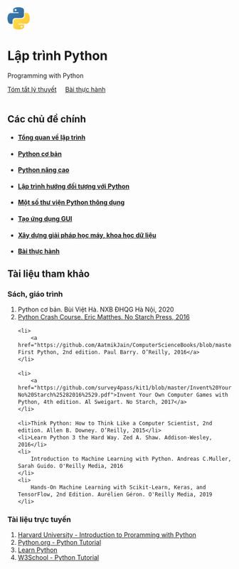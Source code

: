 <div class="text-center">
    <img src="./img/python-5-logo-png-transparent.png" width="10%">
</div>

# Lập trình Python

Programming with Python

<div class="text-center">
    <a href="topics/" class="btn btn-primary" role="button">Tóm tắt lý thuyết</a>
    &nbsp;&nbsp;&nbsp;
    <a href="labs/" class="btn btn-primary" role="button">Bài thực hành</a>
</div><br>

## Các chủ đề chính

- #### [Tổng quan về lập trình](topics/overview)

- #### [Python cơ bản](topics/python-basic/)

- #### [Python nâng cao](topics/advanced-python/)

- #### [Lập trình hướng đối tượng với Python](topics/python-oop/)

- #### [Một số thư viện Python thông dụng](#)

- #### [Tạo ứng dụng GUI](topics/gui/)

- #### [Xây dựng giải pháp học máy, khoa học dữ liệu](#)

- #### [Bài thực hành](#)
  
## Tài liệu tham khảo

### Sách, giáo trình

<ol>
    <li>Python cơ bản. Bùi Việt Hà. NXB ĐHQG Hà Nội, 2020</li>
    <li>
        <a href="https://bedford-computing.co.uk/learning/wp-content/uploads/2015/10/No.Starch.Python.Oct_.2015.ISBN_.1593276036.pdf">Python Crash Course. Eric Matthes. No Starch Press, 2016</a>
    </li>

    <li>
        <a href="https://github.com/AatmikJain/ComputerScienceBooks/blob/master/Python%20Head%20First%2C%202nd%20Edition.pdf">Head-First Python, 2nd edition. Paul Barry. O’Reilly, 2016</a>
    </li>

    <li>
        <a href="https://github.com/survey4pass/kit1/blob/master/Invent%20Your%20Own%20Computer%20Games%20with%20Python-No%20Starch%25282016%2529.pdf">Invent Your Own Computer Games with Python, 4th edition. Al Sweigart. No Starch, 2017</a>
    </li>

    <li>Think Python: How to Think Like a Computer Scientist, 2nd edition. Allen B. Downey. O’Reilly, 2015</li>
    <li>Learn Python 3 the Hard Way. Zed A. Shaw. Addison-Wesley, 2016</li>
    <li>
        Introduction to Machine Learning with Python. Andreas C.Muller, Sarah Guido. O'Reilly Media, 2016
    </li>
    <li>
        Hands-On Machine Learning with Scikit-Learn, Keras, and TensorFlow, 2nd Edition. Aurélien Géron. O'Reilly Media, 2019
    </li>
</ol>

### Tài liệu trực tuyến

<ol>

<li><a href="https://cs50.harvard.edu/python/2022/">Harvard University - Introduction to Proramming with Python</a>
<li><a href="https://docs.python.org/3/tutorial/">Python.org - Python Tutorial</a>
<li><a href="https://www.learnpython.org/">Learn Python</a>
<li><a href="https://www.w3schools.com/python/">W3School - Python Tutorial</a>
</ol>


